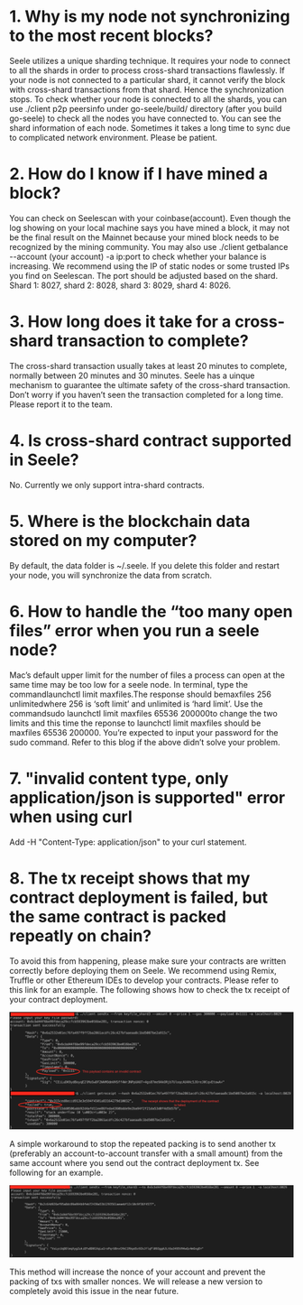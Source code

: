 # 1. Why is my node not synchronizing to the most recent blocks?
Seele utilizes a unique sharding technique. It requires your node to connect to all the shards in order to process cross-shard transactions flawlessly. If your node is not connected to a particular shard, it cannot verify the block with cross-shard transactions from that shard. Hence the synchronization stops. To check whether your node is connected to all the shards, you can use
./client p2p peersinfo
under go-seele/build/ directory (after you build go-seele) to check all the nodes you have connected to. You can see the shard information of each node.
Sometimes it takes a long time to sync due to complicated network environment. Please be patient.
# 2. How do I know if I have mined a block?
You can check on Seelescan with your coinbase(account). Even though the log showing on your local machine says you have mined a block, it may not be the final result on the Mainnet because your mined block needs to be recognized by the mining community. You may also use
./client getbalance --account (your account) -a ip:port
to check whether your balance is increasing. We recommend using the IP of static nodes or some trusted IPs you find on Seelescan. The port should be adjusted based on the shard. Shard 1: 8027, shard 2: 8028, shard 3: 8029, shard 4: 8026.
# 3. How long does it take for a cross-shard transaction to complete?
The cross-shard transaction usually takes at least 20 minutes to complete, normally between 20 minutes and 30 minutes. Seele has a uinque mechanism to guarantee the ultimate safety of the cross-shard transaction. Don’t worry if you haven’t seen the transaction completed for a long time. Please report it to the team.
# 4. Is cross-shard contract supported in Seele?
No. Currently we only support intra-shard contracts.
# 5. Where is the blockchain data stored on my computer?
By default, the data folder is ~/.seele. If you delete this folder and restart your node, you will synchronize the data from scratch.
# 6. How to handle the “too many open files” error when you run a seele node?
Mac’s default upper limit for the number of files a process can open at the same time may be too low for a seele node.
In terminal, type the commandlaunchctl limit maxfiles.The response should bemaxfiles 256 unlimitedwhere 256 is ‘soft limit’ and unlimited is ‘hard limit’.
Use the commandsudo launchctl limit maxfiles 65536 200000to change the two limits and this time the reponse to launchctl limit maxfiles should be maxfiles 65536 200000. You’re expected to input your password for the sudo command. Refer to this blog if the above didn’t solve your problem.
# 7. "invalid content type, only application/json is supported" error when using curl
Add -H "Content-Type: application/json"  to your curl statement.

# 8. The tx receipt shows that my contract deployment is failed,  but the same contract is packed repeatly on chain?
To avoid this from happening, please make sure your contracts are written correctly before deploying them on Seele. We recommend using Remix, Truffle or other Ethereum IDEs to develop your contracts. Please refer to this link for an example. 
The following shows how to check the tx receipt of your contract deployment.

![](imgs/qa8a.png)

A simple workaround to stop the repeated packing is to send another tx (preferably an account-to-account transfer with a small amount) from the same account where you send out the contract deployment tx. See following for an example.

![](imgs/qa8b.png)

This method will increase the nonce of your account and prevent the packing of txs with smaller nonces. We will release a new version to completely avoid this issue in the near future.